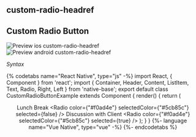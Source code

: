 ## custom-radio-headref
## Custom Radio Button


![Preview ios custom-radio-headref](https://github.com/GeekyAnts/NativeBase-KitchenSink/raw/v2.6.1/screenshots/ios/radio-custom.png)
![Preview android custom-radio-headref](https://github.com/GeekyAnts/NativeBase-KitchenSink/raw/v2.6.1/screenshots/android/radio-custom.png)

*Syntax*

{% codetabs name="React Native", type="js" -%}
import React, { Component } from 'react';
import { Container, Header, Content, ListItem, Text, Radio, Right, Left } from 'native-base';
export default class CustomRadioButtonExample extends Component {
  render() {
    return (
      <Container>
        <Header />
        <Content>
          <ListItem selected={false} >
            <Left>
              <Text>Lunch Break</Text>
            </Left>
            <Right>
              <Radio
                color={"#f0ad4e"}
                selectedColor={"#5cb85c"}
                selected={false}
              />
            </Right>
          </ListItem>
          <ListItem selected={true}>
            <Left>
              <Text>Discussion with Client</Text>
            </Left>
            <Right>
              <Radio
                color={"#f0ad4e"}
                selectedColor={"#5cb85c"}
                selected={true}
              />
            </Right>
          </ListItem>
        </Content>
      </Container>
    );
  }
}
{%- language name="Vue Native", type="vue" -%}
<template>
  <nb-container>
    <nb-header />
    <nb-content>
      <nb-list-item :selected="false">
        <nb-left>
          <nb-text>Lunch Break</nb-text>
        </nb-left>
        <nb-right>
          <nb-radio
            color='#f0ad4e'
            selectedColor='#5cb85c'
            :selected="false"
          />
        </nb-right>
      </nb-list-item>
      <nb-list-item :selected="true">
        <nb-left>
          <nb-text>Discussion with Client</nb-text>
        </nb-left>
        <nb-right>
          <nb-radio
            color='#f0ad4e'
            selectedColor='#5cb85c'
            :selected="true"
          />
        </nb-right>
      </nb-list-item>
    </nb-content>
  </nb-container>
</template>
{%- endcodetabs %}
<br />

